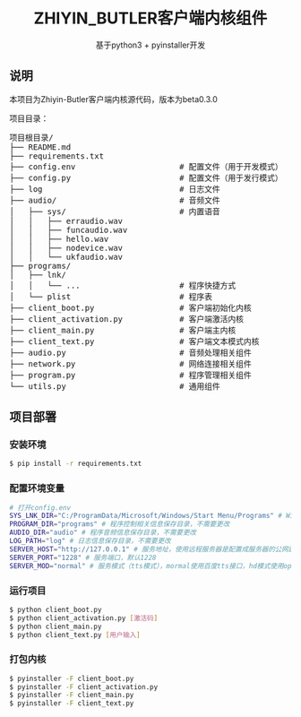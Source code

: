 <h1 align="center">ZHIYIN_BUTLER客户端内核组件</h1>

<p align="center">基于python3 + pyinstaller开发</p>

## 说明

本项目为Zhiyin-Butler客户端内核源代码，版本为beta0.3.0

项目目录：
<pre>
项目根目录/
├── README.md
├── requirements.txt
├── config.env                      # 配置文件（用于开发模式）
├── config.py                       # 配置文件（用于发行模式）
├── log                             # 日志文件
├── audio/                          # 音频文件
│   ├── sys/                        # 内置语音
│   │   ├── erraudio.wav
│   │   ├── funcaudio.wav
│   │   ├── hello.wav
│   │   ├── nodevice.wav
│   │   └── ukfaudio.wav
├── programs/
│   ├── lnk/
│   │   └── ...                     # 程序快捷方式
│   └── plist                       # 程序表
├── client_boot.py                  # 客户端初始化内核
├── client_activation.py            # 客户端激活内核
├── client_main.py                  # 客户端主内核
├── client_text.py                  # 客户端文本模式内核
├── audio.py                        # 音频处理相关组件
├── network.py                      # 网络连接相关组件
├── program.py                      # 程序管理相关组件
└── utils.py                        # 通用组件
</pre>

## 项目部署

### 安装环境
```bash
$ pip install -r requirements.txt
```

### 配置环境变量

```bash
# 打开config.env
SYS_LNK_DIR="C:/ProgramData/Microsoft/Windows/Start Menu/Programs" # Windows开始菜单目录，默认不用更改
PROGRAM_DIR="programs" # 程序控制相关信息保存目录，不需要更改
AUDIO_DIR="audio" # 程序音频信息保存目录，不需要更改
LOG_PATH="log" # 日志信息保存目录，不需要更改
SERVER_HOST="http://127.0.0.1" # 服务地址，使用远程服务器是配置成服务器的公网ip
SERVER_PORT="1228" # 服务端口，默认1228
SERVER_MOD="normal" # 服务模式（tts模式），mormal使用百度tts接口，hd模式使用openai的tts接口，local模式使用本地tts接口（仅支持Win11系统）

```

### 运行项目

```bash
$ python client_boot.py
$ python client_activation.py [激活码]
$ python client_main.py
$ python client_text.py [用户输入]
```

### 打包内核

```bash
$ pyinstaller -F client_boot.py
$ pyinstaller -F client_activation.py
$ pyinstaller -F client_main.py
$ pyinstaller -F client_text.py
```

